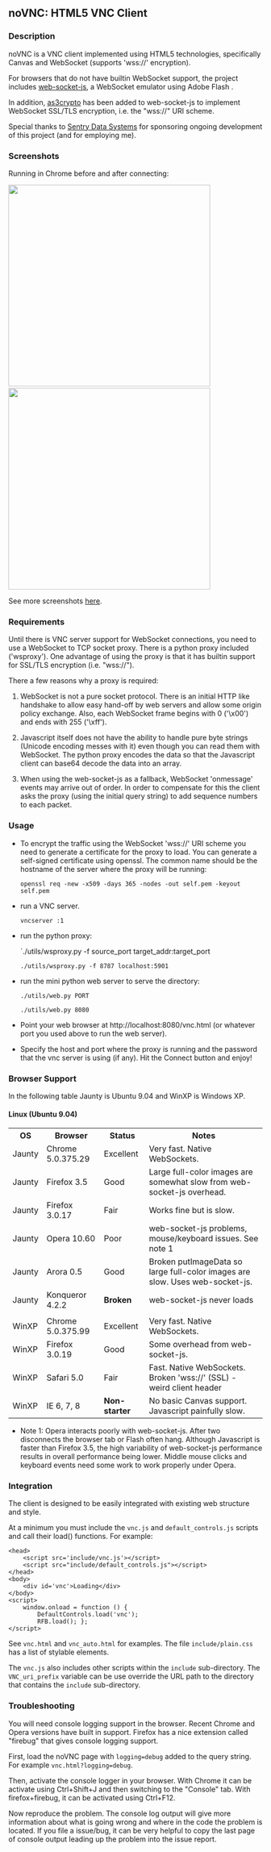 ## noVNC: HTML5 VNC Client


### Description

noVNC is a VNC client implemented using HTML5 technologies,
specifically Canvas and WebSocket (supports 'wss://' encryption).

For browsers that do not have builtin WebSocket support, the project
includes [web-socket-js](http://github.com/gimite/web-socket-js),
a WebSocket emulator using Adobe Flash .

In addition, [as3crypto](http://github.com/lyokato/as3crypto_patched)
has been added to web-socket-js to implement WebSocket SSL/TLS
encryption, i.e. the "wss://" URI scheme.

Special thanks to [Sentry Data Systems](http://www.sentryds.com) for
sponsoring ongoing development of this project (and for employing me).

### Screenshots

Running in Chrome before and after connecting:

<img src="http://kanaka.github.com/noVNC/img/noVNC-1.jpg" width=400>&nbsp;<img src="http://kanaka.github.com/noVNC/img/noVNC-2.jpg" width=400>

See more screenshots <a href="http://kanaka.github.com/noVNC/screenshots.html">here</a>.


### Requirements

Until there is VNC server support for WebSocket connections, you need
to use a WebSocket to TCP socket proxy. There is a python proxy
included ('wsproxy'). One advantage of using the proxy is that it has
builtin support for SSL/TLS encryption (i.e. "wss://").

There a few reasons why a proxy is required:

  1. WebSocket is not a pure socket protocol. There is an initial HTTP
     like handshake to allow easy hand-off by web servers and allow
     some origin policy exchange. Also, each WebSocket frame begins
     with 0 ('\x00') and ends with 255 ('\xff').

  2. Javascript itself does not have the ability to handle pure byte
     strings (Unicode encoding messes with it) even though you can
     read them with WebSocket. The python proxy encodes the data so
     that the Javascript client can base64 decode the data into an
     array.

  3. When using the web-socket-js as a fallback, WebSocket 'onmessage'
     events may arrive out of order. In order to compensate for this
     the client asks the proxy (using the initial query string) to add
     sequence numbers to each packet.


### Usage

* To encrypt the traffic using the WebSocket 'wss://' URI scheme you
  need to generate a certificate for the proxy to load. You can generate
  a self-signed certificate using openssl. The common name should be the
  hostname of the server where the proxy will be running:

    `openssl req -new -x509 -days 365 -nodes -out self.pem -keyout self.pem`

* run a VNC server.
 
    `vncserver :1`

* run the python proxy:

    `./utils/wsproxy.py -f source_port target_addr:target_port

    `./utils/wsproxy.py -f 8787 localhost:5901`


* run the mini python web server to serve the directory:

    `./utils/web.py PORT`

    `./utils/web.py 8080`

* Point your web browser at http://localhost:8080/vnc.html
 (or whatever port you used above to run the web server).

* Specify the host and port where the proxy is running and the
  password that the vnc server is using (if any). Hit the Connect
  button and enjoy!


### Browser Support

In the following table Jaunty is Ubuntu 9.04 and WinXP is Windows XP.

#### Linux (Ubuntu 9.04)

<table>
    <tr>
        <th>OS</th> <th>Browser</th>
        <th>Status</th>
        <th>Notes</th>
    </tr> <tr>
        <td>Jaunty</td> <td>Chrome 5.0.375.29</td>
        <td>Excellent</td>
        <td>Very fast. Native WebSockets.</td>
    </tr> <tr>
        <td>Jaunty</td> <td>Firefox 3.5</td>
        <td>Good</td>
        <td>Large full-color images are somewhat slow from web-socket-js overhead.</td>
    </tr> <tr>
        <td>Jaunty</td> <td>Firefox 3.0.17</td>
        <td>Fair</td>
        <td>Works fine but is slow.</td>
    </tr> <tr>
        <td>Jaunty</td> <td>Opera 10.60</td>
        <td>Poor</td>
        <td>web-socket-js problems, mouse/keyboard issues. See note 1</td>
    </tr> <tr>
        <td>Jaunty</td> <td>Arora 0.5</td>
        <td>Good</td>
        <td>Broken putImageData so large full-color images
            are slow. Uses web-socket-js.</td>
    </tr> <tr>
        <td>Jaunty</td> <td>Konqueror 4.2.2</td>
        <td><strong>Broken</strong></td>
        <td>web-socket-js never loads</td>
    </tr> <tr>
        <td></td>
        <td></td>
        <td></td>
        <td></td>
    </tr> <tr>
        <td>WinXP</td> <td>Chrome 5.0.375.99</td>
        <td>Excellent</td>
        <td>Very fast. Native WebSockets.</td>
    </tr> <tr>
        <td>WinXP</td> <td>Firefox 3.0.19</td>
        <td>Good</td>
        <td>Some overhead from web-socket-js.</td>
    </tr> <tr>
        <td>WinXP</td> <td>Safari 5.0</td>
        <td>Fair</td>
        <td>Fast. Native WebSockets. Broken 'wss://' (SSL) - weird client header</td>
    </tr> <tr>
        <td>WinXP</td> <td>IE 6, 7, 8</td>
        <td><strong>Non-starter</strong></td>
        <td>No basic Canvas support. Javascript painfully slow.</td>
    </tr>
</table>


* Note 1: Opera interacts poorly with web-socket-js. After two
  disconnects the browser tab or Flash often hang. Although Javascript
  is faster than Firefox 3.5, the high variability of web-socket-js
  performance results in overall performance being lower. Middle mouse
  clicks and keyboard events need some work to work properly under
  Opera.


### Integration

The client is designed to be easily integrated with existing web
structure and style.

At a minimum you must include the `vnc.js` and `default_controls.js`
scripts and call their load() functions. For example:

    <head>
        <script src='include/vnc.js'></script>
        <script src="include/default_controls.js"></script>
    </head>
    <body>
        <div id='vnc'>Loading</div>
    </body>
    <script>
        window.onload = function () {
            DefaultControls.load('vnc');
            RFB.load(); };
    </script>

See `vnc.html` and `vnc_auto.html` for examples. The file
`include/plain.css` has a list of stylable elements.

The `vnc.js` also includes other scripts within the `include`
sub-directory. The `VNC_uri_prefix` variable can be use override the
URL path to the directory that contains the `include` sub-directory.


### Troubleshooting

You will need console logging support in the browser. Recent Chrome
and Opera versions have built in support. Firefox has a nice extension
called "firebug" that gives console logging support.

First, load the noVNC page with `logging=debug` added to the query string.
For example `vnc.html?logging=debug`.

Then, activate the console logger in your browser.  With Chrome it can
be activate using Ctrl+Shift+J and then switching to the "Console"
tab. With firefox+firebug, it can be activated using Ctrl+F12.

Now reproduce the problem. The console log output will give more
information about what is going wrong and where in the code the
problem is located. If you file a issue/bug, it can be very helpful to
copy the last page of console output leading up the problem into the
issue report.
